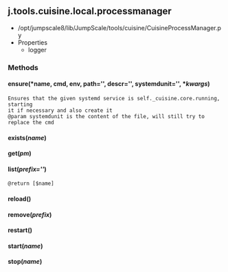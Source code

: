 <!-- toc -->
## j.tools.cuisine.local.processmanager

- /opt/jumpscale8/lib/JumpScale/tools/cuisine/CuisineProcessManager.py
- Properties
    - logger

### Methods

#### ensure(*name, cmd, env, path='', descr='', systemdunit='', **kwargs*) 

```
Ensures that the given systemd service is self._cuisine.core.running, starting
it if necessary and also create it
@param systemdunit is the content of the file, will still try to replace the cmd

```

#### exists(*name*) 

#### get(*pm*) 

#### list(*prefix=''*) 

```
@return [$name]

```

#### reload() 

#### remove(*prefix*) 

#### restart() 

#### start(*name*) 

#### stop(*name*) 

